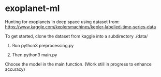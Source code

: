 # exoplanet-ml
Hunting for exoplanets in deep space using dataset from: https://www.kaggle.com/keplersmachines/kepler-labelled-time-series-data

To get started, clone the dataset from kaggle into a subdirectory ./data/

1. Run
python3 preprocessing.py

2. Then 
python3 main.py

Choose the model in the main function. (Work still in progress to enhance accuracy)
